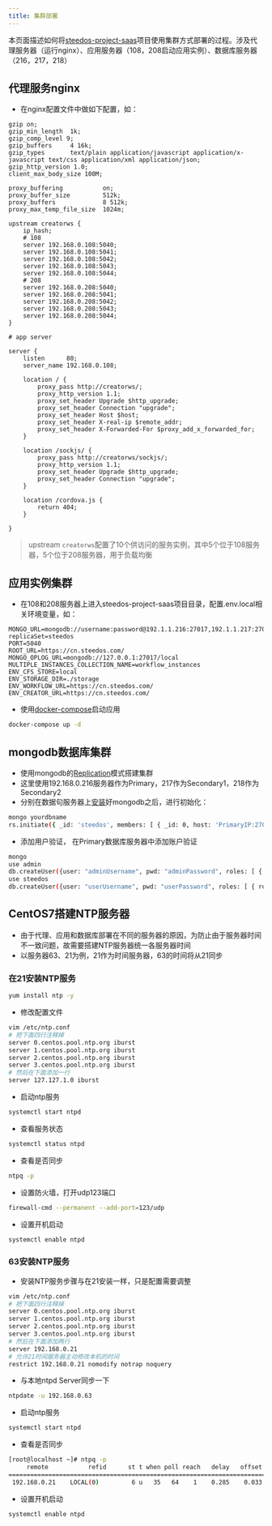 ```yaml
---
title: 集群部署
---
```


本页面描述如何将[steedos-project-saas](https://github.com/steedos/steedos-project-saas)项目使用集群方式部署的过程。涉及代理服务器（运行nginx）、应用服务器（108，208启动应用实例）、数据库服务器（216，217，218）

## 代理服务nginx
- 在nginx配置文件中做如下配置，如：
```nginx
gzip on;
gzip_min_length  1k;
gzip_comp_level 9;
gzip_buffers     4 16k;
gzip_types       text/plain application/javascript application/x-javascript text/css application/xml application/json;
gzip_http_version 1.0;
client_max_body_size 100M;

proxy_buffering           on;
proxy_buffer_size         512k;
proxy_buffers             8 512k;
proxy_max_temp_file_size  1024m;

upstream creatorws {
    ip_hash;
    # 108
    server 192.168.0.108:5040;
    server 192.168.0.108:5041;
    server 192.168.0.108:5042;
    server 192.168.0.108:5043;
    server 192.168.0.108:5044;
    # 208
    server 192.168.0.208:5040;
    server 192.168.0.208:5041;
    server 192.168.0.208:5042;
    server 192.168.0.208:5043;
    server 192.168.0.208:5044;
}

# app server

server {
    listen      80;
    server_name 192.168.0.108;

    location / {
        proxy_pass http://creatorws/;
        proxy_http_version 1.1;
        proxy_set_header Upgrade $http_upgrade;
        proxy_set_header Connection "upgrade";
        proxy_set_header Host $host;
        proxy_set_header X-real-ip $remote_addr;
        proxy_set_header X-Forwarded-For $proxy_add_x_forwarded_for;
    }

    location /sockjs/ {
        proxy_pass http://creatorws/sockjs/;
        proxy_http_version 1.1;
        proxy_set_header Upgrade $http_upgrade;
        proxy_set_header Connection "upgrade";
    }

    location /cordova.js {
        return 404;
    }

}
```
> upstream `creatorws`配置了10个供访问的服务实例，其中5个位于108服务器，5个位于208服务器，用于负载均衡

## 应用实例集群
- 在108和208服务器上进入steedos-project-saas项目目录，配置.env.local相关环境变量，如：
```env
MONGO_URL=mongodb://username:password@192.1.1.216:27017,192.1.1.217:27017,192.1.1.218:27017/yourdbname?replicaSet=steedos
PORT=5040
ROOT_URL=https://cn.steedos.com/
MONGO_OPLOG_URL=mongodb://127.0.0.1:27017/local
MULTIPLE_INSTANCES_COLLECTION_NAME=workflow_instances
ENV_CFS_STORE=local
ENV_STORAGE_DIR=./storage
ENV_WORKFLOW_URL=https://cn.steedos.com/
ENV_CREATOR_URL=https://cn.steedos.com/
```
- 使用[docker-compose](https://docs.docker.com/compose/install/)启动应用
```bash
docker-compose up -d
```

## mongodb数据库集群
- 使用mongodb的[Replication](https://docs.mongodb.com/manual/replication/)模式搭建集群
- 这里使用192.168.0.216服务器作为Primary，217作为Secondary1，218作为Secondary2
- 分别在数据句服务器上[安装](https://docs.mongodb.com/manual/installation/)好mongodb之后，进行初始化：
```bash
mongo yourdbname
rs.initiate({ _id: 'steedos', members: [ { _id: 0, host: 'PrimaryIP:27017', priority: 2 }, { _id: 1, host: 'Secondary1IP:27017', priority: 1 }, { _id: 2, host: 'Secondary2IP:27017', priority: 1 } ]}) 
```
- 添加用户验证， 在Primary数据库服务器中添加账户验证
```bash
mongo
use admin
db.createUser({user: "adminUsername", pwd: "adminPassword", roles: [ { role: "userAdminAnyDatabase", db: "admin" } ] } )
use steedos
db.createUser({user: "userUsername", pwd: "userPassword", roles: [ { role: " readWrite", db: "yourdbname" }, { role: " read", db: "local"} ] } )
```

## CentOS7搭建NTP服务器
- 由于代理、应用和数据库部署在不同的服务器的原因，为防止由于服务器时间不一致问题，故需要搭建NTP服务器统一各服务器时间
- 以服务器63、21为例，21作为时间服务器，63的时间将从21同步
### 在21安装NTP服务
```bash
yum install ntp -y
```
- 修改配置文件
```bash
vim /etc/ntp.conf
# 把下面四行注释掉
server 0.centos.pool.ntp.org iburst
server 1.centos.pool.ntp.org iburst
server 2.centos.pool.ntp.org iburst
server 3.centos.pool.ntp.org iburst
# 然后在下面添加一行
server 127.127.1.0 iburst
```
- 启动ntp服务
```bash
systemctl start ntpd
```
- 查看服务状态
```bash
systemctl status ntpd
```
- 查看是否同步
```bash
ntpq -p
```
- 设置防火墙，打开udp123端口
```bash
firewall-cmd --permanent --add-port=123/udp
```
- 设置开机启动
```bash
systemctl enable ntpd
```
### 63安装NTP服务
- 安装NTP服务步骤与在21安装一样，只是配置需要调整
```bash
vim /etc/ntp.conf
# 把下面四行注释掉
server 0.centos.pool.ntp.org iburst
server 1.centos.pool.ntp.org iburst
server 2.centos.pool.ntp.org iburst
server 3.centos.pool.ntp.org iburst
# 然后在下面添加两行
server 192.168.0.21
# 允许21时间服务器主动修改本机的时间
restrict 192.168.0.21 nomodify notrap noquery
```
- 与本地ntpd Server同步一下
```bash
ntpdate -u 192.168.0.63
```
- 启动ntp服务
```bash
systemctl start ntpd
```
- 查看是否同步
```bash
[root@localhost ~]# ntpq -p
     remote           refid      st t when poll reach   delay   offset  jitter
==============================================================================
 192.168.0.21    LOCAL(0)         6 u   35   64    1    0.285    0.033   0.000
```
- 设置开机启动
```bash
systemctl enable ntpd
```

